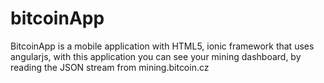 # bitcoinApp
BitcoinApp is a mobile application with HTML5, ionic framework that uses angularjs, with this application you can see your mining dashboard, by reading the JSON stream from mining.bitcoin.cz
